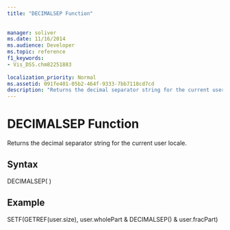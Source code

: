 ```yaml
---
title: "DECIMALSEP Function"
 
 
manager: soliver
ms.date: 11/16/2014
ms.audience: Developer
ms.topic: reference
f1_keywords:
- Vis_DSS.chm82251883
 
localization_priority: Normal
ms.assetid: 091fe401-05b2-464f-9333-7bb7118cd7cd
description: "Returns the decimal separator string for the current user locale."
---
```


# DECIMALSEP Function

Returns the decimal separator string for the current user locale.
  
## Syntax

DECIMALSEP( )
  
## Example

SETF(GETREF(user.size), user.wholePart &amp; DECIMALSEP() &amp; user.fracPart) 
  

